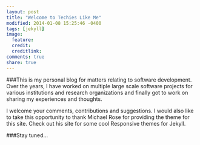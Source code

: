 ```yaml
---
layout: post
title: "Welcome to Techies Like Me"
modified: 2014-01-08 15:25:46 -0400
tags: [jekyll]
image:
  feature: 
  credit: 
  creditlink: 
comments: true
share: true
---
```

###This is my personal blog for matters relating to software development. Over the years, I have worked on multiple large scale software projects for various institutions and research organizations and finally got to work on sharing my experiences and thoughts.

I welcome your comments, contributions and suggestions.
I would also like to take this opportunity to thank Michael Rose for providing the theme for this site. Check out his site for some cool Responsive themes for Jekyll.

###Stay tuned…


